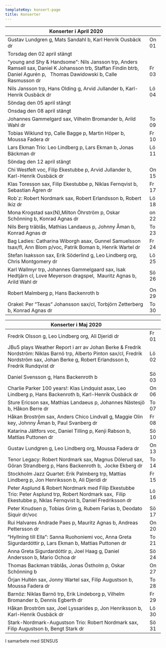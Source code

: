 ```yaml
---
templateKey: konsert-page
title: Konserter
---
```

| Konserter i April 2020                                                                                                                                                    |       |
| ------------------------------------------------------------------------------------------------------------------------------------------------------------------------- | ----- |
| Gustav Lundgren g, Mats Sandahl b, Karl Henrik Ousbäck dr                                                                                                                 | On 01 |
| Torsdag den 02 april stängt                                                                                                                                               |       |
| "young and Shy & Handsome": Nils Jansson trp, Anders Ramsell sax, Daniel K Johansson trb, Staffan Findin btrb, Daniel Agurén p,   Thomas Dawidowski b, Calle Rasmusson dr | Fr 03 |
| Nils Jansson trp, Hans Olding g, Arvid Jullander b, Karl-Henrik Ousbäck dr                                                                                                | Lö 04 |
| Söndag den 05 april stängt                                                                                                                                                |       |
| Onsdag den 08 april stängt                                                                                                                                                |       |
| Johannes Gammelgard sax, Vilhelm Bromander b, Arild Wahl dr                                                                                                               | To 09 |
| Tobias Wiklund trp, Calle Bagge p, Martin Höper b, Moussa Fadera dr                                                                                                       | Fr 10 |
| Lars Ekman Trio: Leo Lindberg p, Lars Ekman b, Jonas Bäckman dr                                                                                                           | Lö 11 |
| Söndag den 12 april stängt|                                                                                                                                                
| Chi Westfelt voc, Filip Ekestubbe p, Arvid Jullander b,      Karl-Henrik Ousbäck dr                                                                                                                                                                     | On 15 |
| Klas Toresson sax, Filip Ekestubbe p, Niklas Fernqvist b, Sebastian Ågren dr| Fr 17|
| Rob´z: Robert Nordmark sax, Robert Erlandsson b, Robert Ikiz dr                                                                                                                                                                                                | Lö 18 |
| Mona Krogstad sax(N),Milton Öhrström p, Oskar Schönning b, Konrad Agnas dr                                                                                                                                                                                     | on 22 |
| Nils Berg träblås, Mathias Landaeus p, Johnny Åman b, Konrad Agnas dr                                                                                                                                                                                          | To 23 |
| Bag Ladies: Catharina Wiborgh asax, Gunnel Samuelsson tsax/fl, Ann Blom p/voc, Patrik Boman b, Henrik Wartel dr                                                                                                                                                | Fr 24 |
| Stefan Isaksson sax, Erik Söderlind g, Leo Lindberg org, Chris Montgomery dr                                                                                                                                                                                   | Lö 25 |
| Karl Wallmyr trp, Johannes Gammelgaard sax, Isak Hedtjärn cl, Love Meyerson dragspel,  Mauritz Agnas b, Arild Wahl dr                                                                                                                                          | Sö 26 |
| Robert Malmberg p, Hans Backenroth b                                                                                                                                                                                                                           | On 29 |
| Orakel: Per ”Texas” Johansson sax/cl, Torbjörn Zetterberg b, Konrad Agnas dr                                                                                                                                                                                   | To 30 |     

| Konserter i Maj 2020                                                                                                                                                                         |       |
| -------------------------------------------------------------------------------------------------------------------------------------------------------------------------------------------- | ----- |
| Fredrik Olsson g, Leo Lindberg org, Ali Djeridi dr                                                                                                                                           | Fr 01 |
| JBu5 plays Weather Report i arr av Johan Berke & Fredrik Nordström: Niklas Barnö trp, Alberto Pinton sax/cl, Fredrik Nordström sax, Johan Berke g, Robert Erlandsson b, Fredrik Rundqvist dr | Lö 02 |
| Daniel Svensson g, Hans Backenroth b                                                                                                                                                         | Sö 03 |
| Charlie Parker 100 years!: Klas Lindquist asax, Leo Lindberg p, Hans Backenroth b, Karl-Henrik Ousbäck dr                                                                                    | On 06 |
| Sture Ericson sax, Mathias Landaeus p, Johannes Nästesjö b, Håkon Berre dr                                                                                                                   | To 07 |
| Håkan Broström sax, Anders Chico Lindvall g, Maggie Olin key, Johnny Åman b, Paul Svanberg dr                                                                                                | Fr 08 |
| Katarina Jältfors  voc, Daniel Tilling p, Kenji Rabson b, Mattias Puttonen dr                                                                                                                | Sö 10 |
| Gustav Lundgren g, Leo Lindberg org, Moussa Fadera dr                                                                                                                                        | On 13 |
| Tenor Legacy: Robert Nordmark sax, Magnus Dölerud sax, Göran Strandberg p,  Hans Backenroth b,  Jocke Ekberg dr                                                                              | To 14 |
| Stockholm Jazz Quartet: Erik Palmberg trp, Mattias Lindberg p, Jon Henriksson b, Ali Djeridi dr                                                                                              | Fr 15 |
| Peter Asplund & Robert Nordmark med Filip Ekestubbe Trio: Peter Asplund trp, Robert Nordmark sax,  Filip Ekestubbe p, Nklas Fernqvist b, Daniel Fredriksson dr                               | Lö 16 |
| Peter Knudsen p, Tobias Grim g, Rubem Farias b, Deodato Siquir dr/voc                                                                                                                        | Sö 17 |
| Rui Halvares Andrade Paes p, Mauritz Agnas b, Andreas Pettersson dr                                                                                                                          | On 20 |
| ”Hyllning till Ella”: Sanna Ruohoniemi voc, Anna Greta Sigurdardóttir p, Lars Ekman b, Mattias Puttonen dr                                                                                   | To 21 |
| Anna Greta Sigurdardóttir p, Joel Haag g, Daniel Andersson b, Mario Ochoa dr                                                                                                                 | Sö 24 |
| Thomas Backman träblås, Jonas Östholm p, Oskar Schönning b                                                                                                                                   | On 27 |
| Örjan Hultén sax, Jonny Wartel sax, Filip Augustson b, Moussa Fadera dr                                                                                                                      | To 28 |
| Barnöz: Niklas Barnö trp, Erik Lindeborg p, Vilhelm Bromander b, Dennis Egberth dr                                                                                                           | Fr 29 |
| Håkan Broström sax, Joel Lyssarides p, Jon Henriksson b, Karl-Henrik Ousbäck dr                                                                                                              | Lö 30 |
| Stark-Nordmark-Augustson Trio: Robert Nordmark sax, Filip Augustson b, Bengt Stark dr                                                                                                        | Sö 31 |

I samarbete med SENSUS
